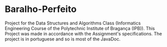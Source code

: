 # Baralho-Perfeito
Project for the Data Structures and Algorithms Class (Informatics Engineering Course of the Polytechnic Institute of Bragança (IPB)). This Project was made in accordance with the Assignment's specifications.
The project is in portuguese and so is most of the JavaDoc.
